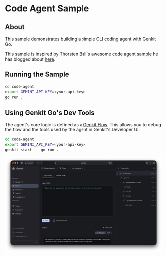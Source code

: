 # Code Agent Sample

## About
This sample demonstrates building a simple CLI coding agent with Genkit Go. 

This sample is inspired by Thorsten Ball's awesome code agent sample he has blogged about [here](https://ampcode.com/how-to-build-an-agent).   

## Running the Sample
```bash
cd code-agent
export GEMINI_API_KEY=<your-api-key>
go run .
```

## Using Genkit Go's Dev Tools
The agent's core logic is defined as a [Genkit Flow](https://genkit.dev/docs/flows/?lang=go). This allows you to debug the flow and the tools used by the agent in Genkit's Developer UI. 

```bash
cd code-agent
export GEMINI_API_KEY=<your-api-key>
genkit start -- go run .
```
![Running the agent flow in Genkit's Dev UI](media/genkit-dev-ui.png)
